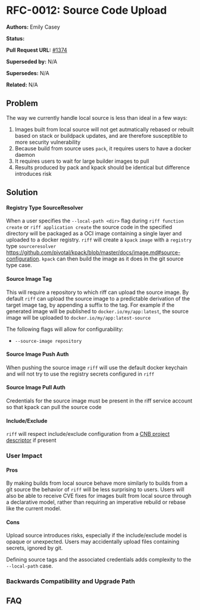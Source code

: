 # RFC-0012: Source Code Upload

**Authors:** Emily Casey

**Status:**

**Pull Request URL:** [#1374](https://github.com/projectriff/riff/pull/1374)

**Superseded by:** N/A

**Supersedes:** N/A

**Related:** N/A


## Problem
The way we currently handle local source is less than ideal in a few ways:
1. Images built from local source will not get autmatically rebased or rebuilt based on stack or buildpack updates,
 and are therefore susceptible to more security vulnerability
1. Because build from source uses `pack`, it requires users to have a docker daemon
1. It requires users to wait for large builder images to pull
1. Results produced by pack and kpack should be identical but difference introduces risk

## Solution

#### Registry Type SourceResolver
When a user specifies the `--local-path <dir>` flag during `riff function create` or `riff application create` the source
code in the specified directory will be packaged as a OCI image containing a single layer and uploaded to a docker registry.
`riff` will create a `kpack` `image` with a `registry` type `sourceresolver` https://github.com/pivotal/kpack/blob/master/docs/image.md#source-configuration.
`kpack` can then build the image as it does in the git source type case.

#### Source Image Tag
This will require a repository to which riff can upload the source image. By default `riff` can upload the source image to a predictable 
derivation of the target image tag, by appending a suffix to the tag. For example if the generated image will be published to `docker.io/my/app:latest`,
the source image will be uploaded to `docker.io/my/app:latest-source`

The following flags will allow for configurability:

* `--source-image repository`

#### Source Image Push Auth
When pushing the source image `riff` will use the default docker keychain and will not try to use the registry secrets configured in `riff`

#### Source Image Pull Auth
Credentials for the source image must be present in the riff service account so that kpack can pull the source code

#### Include/Exclude
`riff` will respect include/exclude configuration from a [CNB project descriptor](https://github.com/buildpacks/rfcs/blob/master/text/0019-project-descriptor.md#buildinclude-and-buildexclude)
if present 

### User Impact

#### Pros
By making builds from local source behave more similarly to builds from a git source the behavior of `riff` will be less
surprising to users. Users will also be able to receive CVE fixes for images built from local source through a declarative
model, rather than requiring an imperative rebuild or rebase like the current model.

#### Cons
Upload source introduces risks, especially if the include/exclude model is opaque or unexpected. Users may accidentally upload
files containing secrets, ignored by git.

Defining source tags and the associated credentials adds complexity to the `--local-path` case.

### Backwards Compatibility and Upgrade Path

## FAQ
